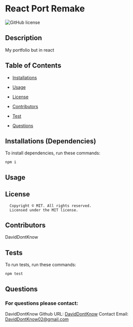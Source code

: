 # React Port Remake
![GitHub license](https://img.shields.io/badge/license-MIT-blue.svg?style=plastic)

## Description 
My portfolio but in react

## Table of Contents 
* [Installations](#dependencies)
* [Usage](#usage)

* [License](#license)

* [Contributors](#contributors)
* [Test](#test)
* [Questions](#Questions)

## Installations (Dependencies)
To install dependencies, run these commands:
```
npm i
```

## Usage 

## License 
      Copyright © MIT. All rights reserved. 
      Licensed under the MIT license.

## Contributors 
DavidDontKnow

## Tests
To run tests, run these commands:
```
npm test
```

## Questions
### For questions please contact:
DavidDontKnow
Github URL: [DavidDontKnow](https://github.com/DavidDontKnow/)
Contact Email: DavidDontKnow02@gmail.com



